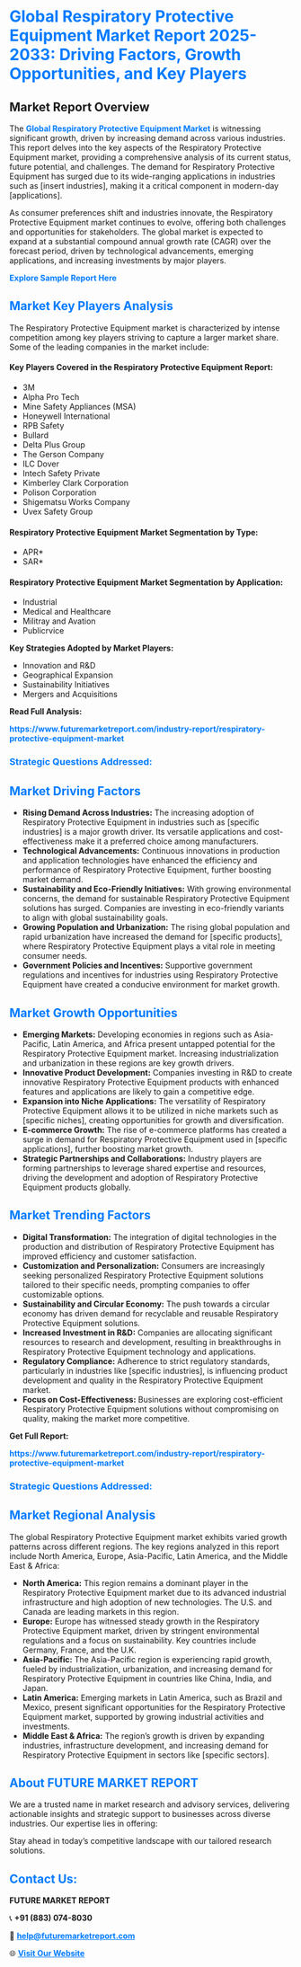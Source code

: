 <h1 style="color: #007BFF;">Global Respiratory Protective Equipment Market Report 2025-2033: Driving Factors, Growth Opportunities, and Key Players</h1>

<section id="overview">
<h2>Market Report Overview</h2>
<p>The <a href="https://www.futuremarketreport.com/industry-report/respiratory-protective-equipment-market" style="color: #007BFF; text-decoration: none;"><strong>Global Respiratory Protective Equipment Market</strong></a> is witnessing significant growth, driven by increasing demand across various industries. This report delves into the key aspects of the Respiratory Protective Equipment market, providing a comprehensive analysis of its current status, future potential, and challenges. The demand for Respiratory Protective Equipment has surged due to its wide-ranging applications in industries such as [insert industries], making it a critical component in modern-day [applications].</p>
<p>As consumer preferences shift and industries innovate, the Respiratory Protective Equipment market continues to evolve, offering both challenges and opportunities for stakeholders. The global market is expected to expand at a substantial compound annual growth rate (CAGR) over the forecast period, driven by technological advancements, emerging applications, and increasing investments by major players.</p>
</section>

<section id="overview">
<p><a href="https://www.futuremarketreport.com/request-sample/reportId=61305" style="color: #007BFF; text-decoration: none;"><strong>Explore Sample Report Here</strong></a></p>
</section>

<section id="key-players">
<h2 style="color: #007BFF;">Market Key Players Analysis</h2>
<p>The Respiratory Protective Equipment market is characterized by intense competition among key players striving to capture a larger market share. Some of the leading companies in the market include:</p>
<h4>Key Players Covered in the Respiratory Protective Equipment Report:</h4>
<ul><li>3M</li><li>Alpha Pro Tech</li><li>Mine Safety Appliances (MSA)</li><li>Honeywell International</li><li>RPB Safety</li><li>Bullard</li><li>Delta Plus Group</li><li>The Gerson Company</li><li>ILC Dover</li><li>Intech Safety Private</li><li>Kimberley Clark Corporation</li><li>Polison Corporation</li><li>Shigematsu Works Company</li><li>Uvex Safety Group</li></ul>
<h4>Respiratory Protective Equipment Market Segmentation by Type:</h4>
<ul><li>APR*</li><li>SAR*</li></ul>

<h4>Respiratory Protective Equipment Market Segmentation by Application:</h4>
<ul><li>Industrial</li><li>Medical and Healthcare</li><li>Militray and Avation</li><li>Publicrvice</li></ul>
<p><strong>Key Strategies Adopted by Market Players:</strong></p>
<ul>
<li>Innovation and R&D</li>
<li>Geographical Expansion</li>
<li>Sustainability Initiatives</li>
<li>Mergers and Acquisitions</li>
</ul>
</section>

<section>
<p><strong>Read Full Analysis: </strong></p><a href="https://www.futuremarketreport.com/industry-report/respiratory-protective-equipment-market" style="color: #007BFF; text-decoration: none;"><strong>https://www.futuremarketreport.com/industry-report/respiratory-protective-equipment-market</strong></a>
<h3 style="color: #007BFF;">Strategic Questions Addressed:</h3>
</section>

<section id="driving-factors">
<h2 style="color: #007BFF;">Market Driving Factors</h2>
<ul>
<li><strong>Rising Demand Across Industries:</strong> The increasing adoption of Respiratory Protective Equipment in industries such as [specific industries] is a major growth driver. Its versatile applications and cost-effectiveness make it a preferred choice among manufacturers.</li>
<li><strong>Technological Advancements:</strong> Continuous innovations in production and application technologies have enhanced the efficiency and performance of Respiratory Protective Equipment, further boosting market demand.</li>
<li><strong>Sustainability and Eco-Friendly Initiatives:</strong> With growing environmental concerns, the demand for sustainable Respiratory Protective Equipment solutions has surged. Companies are investing in eco-friendly variants to align with global sustainability goals.</li>
<li><strong>Growing Population and Urbanization:</strong> The rising global population and rapid urbanization have increased the demand for [specific products], where Respiratory Protective Equipment plays a vital role in meeting consumer needs.</li>
<li><strong>Government Policies and Incentives:</strong> Supportive government regulations and incentives for industries using Respiratory Protective Equipment have created a conducive environment for market growth.</li>
</ul>
</section>

<section id="growth-opportunities">
<h2 style="color: #007BFF;">Market Growth Opportunities</h2>
<ul>
<li><strong>Emerging Markets:</strong> Developing economies in regions such as Asia-Pacific, Latin America, and Africa present untapped potential for the Respiratory Protective Equipment market. Increasing industrialization and urbanization in these regions are key growth drivers.</li>
<li><strong>Innovative Product Development:</strong> Companies investing in R&D to create innovative Respiratory Protective Equipment products with enhanced features and applications are likely to gain a competitive edge.</li>
<li><strong>Expansion into Niche Applications:</strong> The versatility of Respiratory Protective Equipment allows it to be utilized in niche markets such as [specific niches], creating opportunities for growth and diversification.</li>
<li><strong>E-commerce Growth:</strong> The rise of e-commerce platforms has created a surge in demand for Respiratory Protective Equipment used in [specific applications], further boosting market growth.</li>
<li><strong>Strategic Partnerships and Collaborations:</strong> Industry players are forming partnerships to leverage shared expertise and resources, driving the development and adoption of Respiratory Protective Equipment products globally.</li>
</ul>
</section>

<section id="trending-factors">
<h2 style="color: #007BFF;">Market Trending Factors</h2>
<ul>
<li><strong>Digital Transformation:</strong> The integration of digital technologies in the production and distribution of Respiratory Protective Equipment has improved efficiency and customer satisfaction.</li>
<li><strong>Customization and Personalization:</strong> Consumers are increasingly seeking personalized Respiratory Protective Equipment solutions tailored to their specific needs, prompting companies to offer customizable options.</li>
<li><strong>Sustainability and Circular Economy:</strong> The push towards a circular economy has driven demand for recyclable and reusable Respiratory Protective Equipment solutions.</li>
<li><strong>Increased Investment in R&D:</strong> Companies are allocating significant resources to research and development, resulting in breakthroughs in Respiratory Protective Equipment technology and applications.</li>
<li><strong>Regulatory Compliance:</strong> Adherence to strict regulatory standards, particularly in industries like [specific industries], is influencing product development and quality in the Respiratory Protective Equipment market.</li>
<li><strong>Focus on Cost-Effectiveness:</strong> Businesses are exploring cost-efficient Respiratory Protective Equipment solutions without compromising on quality, making the market more competitive.</li>
</ul>
</section>

<section>
<p><strong>Get Full Report: </strong></p><a href="https://www.futuremarketreport.com/industry-report/respiratory-protective-equipment-market" style="color: #007BFF; text-decoration: none;"><strong>https://www.futuremarketreport.com/industry-report/respiratory-protective-equipment-market</strong></a>
<h3 style="color: #007BFF;">Strategic Questions Addressed:</h3>
</section>


<section id="regional-analysis">
<h2 style="color: #007BFF;">Market Regional Analysis</h2>
<p>The global Respiratory Protective Equipment market exhibits varied growth patterns across different regions. The key regions analyzed in this report include North America, Europe, Asia-Pacific, Latin America, and the Middle East & Africa:</p>
<ul>
<li><strong>North America:</strong> This region remains a dominant player in the Respiratory Protective Equipment market due to its advanced industrial infrastructure and high adoption of new technologies. The U.S. and Canada are leading markets in this region.</li>
<li><strong>Europe:</strong> Europe has witnessed steady growth in the Respiratory Protective Equipment market, driven by stringent environmental regulations and a focus on sustainability. Key countries include Germany, France, and the U.K.</li>
<li><strong>Asia-Pacific:</strong> The Asia-Pacific region is experiencing rapid growth, fueled by industrialization, urbanization, and increasing demand for Respiratory Protective Equipment in countries like China, India, and Japan.</li>
<li><strong>Latin America:</strong> Emerging markets in Latin America, such as Brazil and Mexico, present significant opportunities for the Respiratory Protective Equipment market, supported by growing industrial activities and investments.</li>
<li><strong>Middle East & Africa:</strong> The region’s growth is driven by expanding industries, infrastructure development, and increasing demand for Respiratory Protective Equipment in sectors like [specific sectors].</li>
</ul>
</section>

<footer>
<h2 style="color: #007BFF;">About FUTURE MARKET REPORT</h2>
<p>We are a trusted name in market research and advisory services, delivering actionable insights and strategic support to businesses across diverse industries. Our expertise lies in offering:</p>

<p>Stay ahead in today’s competitive landscape with our tailored research solutions.</p>

<h2 style="color: #007BFF;">Contact Us:</h2>
<p><strong>FUTURE MARKET REPORT</strong></p>
<p>📞 <strong>+91 (883) 074-8030</strong></p>
<p>📧 <strong><a href="mailto:help@futuremarketreport.com" style="color: #007BFF;">help@futuremarketreport.com</a></strong></p>
<p>🌐 <strong><a href="https://www.futuremarketreport.com/" style="color: #007BFF;">Visit Our Website</a></strong></p>
</footer>